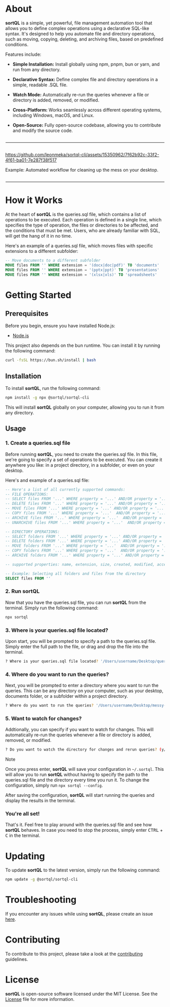 # About

<b>sortQL</b> is a simple, yet powerful, file management automation tool that allows you to define complex operations using a declarative SQL-like syntax. It's designed to help you automate file and directory operations, such as moving, copying, deleting, and archiving files, based on predefined conditions.

Features include:

- <b>Simple Installation:</b> Install globally using npm, pnpm, bun or yarn, and run from any directory.

- <b>Declarative Syntax:</b> Define complex file and directory operations in a simple, readable .SQL file.

- <b>Watch Mode:</b> Automatically re-run the queries whenever a file or directory is added, removed, or modified.

- <b>Cross-Platform:</b> Works seamlessly across different operating systems, including Windows, macOS, and Linux.

- <b>Open-Source:</b> Fully open-source codebase, allowing you to contribute and modify the source code.

<hr style="border: 1px solid #f0f0f0; margin-top: 2em; margin-bottom: 2em;">

https://github.com/leonmeka/sortql-cli/assets/15350962/7f62b92c-33f2-4f61-ba01-7e287f38f517

Example: Automated workflow for cleaning up the mess on your desktop.

<hr style="border: 1px solid #f0f0f0; margin-top: 2em; margin-bottom: 2em;">

# How it Works

At the heart of <b>sortQL</b> is the queries.sql file, which contains a list of operations to be executed. Each operation is defined in a single line, which specifies the type of operation, the files or directories to be affected, and the conditions that must be met. Users, who are already familiar with SQL, will get the hang of it in no time.

Here's an example of a queries.sql file, which moves files with specific extensions to a different subfolder:

```sql
-- Move documents to a different subfolder
MOVE files FROM '' WHERE extension = '(docx|doc|pdf)' TO 'documents'
MOVE files FROM '' WHERE extension = '(pptx|ppt)' TO 'presentations'
MOVE files FROM '' WHERE extension = '(xlsx|xls)' TO 'spreadsheets'
```

# Getting Started

## Prerequisites

Before you begin, ensure you have installed Node.js:

- [Node.js](https://nodejs.org/en/download/)

This project also depends on the bun runtime. You can install it by running the following command:

```bash
curl -fsSL https://bun.sh/install | bash
```

## Installation

To install <b>sortQL</b>, run the following command:

```bash
npm install -g npx @sortql/sortql-cli
```

This will install <b>sortQL</b> globally on your computer, allowing you to run it from any directory.

## Usage

### 1. Create a queries.sql file

Before running <b>sortQL</b>, you need to create the queries.sql file. In this file, we're going to specify a set of operations to be executed. You can create it anywhere you like: in a project directory, in a subfolder, or even on your desktop.

Here's and example of a queries.sql file:

```sql
-- Here's a list of all currently supported commands:
-- FILE OPERATIONS:
-- SELECT files FROM '...' WHERE property = '...' AND/OR property = '...'
-- DELETE files FROM '...' WHERE property = '...' AND/OR property = '...'
-- MOVE files FROM '...' WHERE property = '...' AND/OR property = '...' TO '...'
-- COPY files FROM '...' WHERE property = '...'  AND/OR property = '...' TO '...'
-- ARCHIVE files FROM '...' WHERE property = '...'  AND/OR property = '...' TO '...'
-- UNARCHIVE files FROM '...' WHERE property = '...'  AND/OR property = '...' TO '...'

-- DIRECTORY OPERATIONS:
-- SELECT folders FROM '...' WHERE property = '...' AND/OR property = '...'
-- DELETE folders FROM '...' WHERE property = '...' AND/OR property = '...'
-- MOVE folders FROM '...' WHERE property = '...'  AND/OR property = '...' TO '...'
-- COPY folders FROM '...' WHERE property = '...'  AND/OR property = '...' TO '...'
-- ARCHIVE folders FROM '...' WHERE property = '...' AND/OR property = '...' TO '...'

-- supported properties: name, extension, size, created, modified, accessed

-- Example: Selecting all folders and files from the directory
SELECT files FROM ''
```

### 2. Run sortQL

Now that you have the queries.sql file, you can run <b>sortQL</b> from the terminal. Simply run the following command:

```bash
npx sortql
```

### 3. Where is your queries.sql file located?

Upon start, you will be prompted to specify a path to the queries.sql file. Simply enter the full path to the file, or drag and drop the file into the terminal.

```bash
? Where is your queries.sql file located? '/Users/username/Desktop/queries.sql'
```

### 4. Where do you want to run the queries?

Next, you will be prompted to enter a directory where you want to run the queries. This can be any directory on your computer, such as your desktop, documents folder, or a subfolder within a project directory.

```bash
? Where do you want to run the queries? '/Users/username/Desktop/messy-folder'
```

### 5. Want to watch for changes?

Addtionally, you can specify if you want to watch for changes. This will automatically re-run the queries whenever a file or directory is added, removed, or modified.

```bash
? Do you want to watch the directory for changes and rerun queries? (y/N) y
```

> [!NOTE]
> Once you press enter, <b>sortQL</b> will save your configuration in `~/.sortql`. This will allow you to run <b>sortQL</b> without having to specify the path to the queries.sql file and the directory every time you run it. To change the configuration, simply run `npx sortql --config`.

After saving the configuration, <b>sortQL</b> will start running the queries and display the results in the terminal.

### You're all set!

That's it. Feel free to play around with the queries.sql file and see how <b>sortQL</b> behaves. In case you need to stop the process, simply enter <kbd>CTRL</kbd> + <kbd>C</kbd> in the terminal.

# Updating

To update <b>sortQL</b> to the latest version, simply run the following command:

```bash
npm update -g @sortql/sortql-cli
```

# Troubleshooting

If you encounter any issues while using <b>sortQL</b>, please create an issue [here](https://github.com/leonmeka/sortql/issues/new).

# Contributing

To contribute to this project, please take a look at the [contributing](contributing.md) guidelines.

# License

<b>sortQL</b> is open-source software licensed under the MIT License. See the [License](LICENSE) file for more information.
